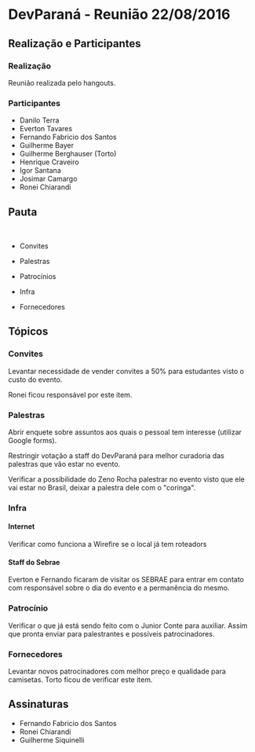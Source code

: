 # DevParaná - Reunião 22/08/2016

## Realização e Participantes
### Realização
Reunião realizada pelo hangouts.

### Participantes
- Danilo Terra
- Everton Tavares
- Fernando Fabricio dos Santos
- Guilherme Bayer
- Guilherme Berghauser (Torto)
- Henrique Craveiro
- Igor Santana
- Josimar Camargo
- Ronei Chiarandi

## Pauta
​
* Convites

* Palestras

* Patrocínios

* Infra

* Fornecedores

## Tópicos
### Convites

Levantar necessidade de vender convites a 50% para estudantes visto o custo do evento.

Ronei ficou responsável por este item.


### Palestras

Abrir enquete sobre assuntos aos quais o pessoal tem interesse (utilizar Google forms).

Restringir votação a staff do DevParaná para melhor curadoria das palestras que vão estar no evento.

Verificar a possibilidade do Zeno Rocha palestrar no evento visto que ele vai estar no Brasil, deixar a palestra dele com o "coringa".

### Infra
#### Internet

Verificar como funciona a Wirefire se o local já tem roteadors

#### Staff do Sebrae

Everton e Fernando ficaram de visitar os SEBRAE para entrar em contato com responsável sobre o dia do evento e a permanência do mesmo.

### Patrocínio

Verificar o que já está sendo feito com o Junior Conte para auxiliar. Assim que pronta enviar para palestrantes e possíveis patrocinadores.

### Fornecedores

Levantar novos patrocinadores com melhor preço e qualidade para camisetas. Torto ficou de verificar este item.

## Assinaturas
- Fernando Fabricio dos Santos
- Ronei Chiarandi
- Guilherme Siquinelli
